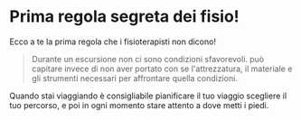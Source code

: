 
# Prima regola segreta dei fisio!

Ecco a te la prima regola che i fisioterapisti non dicono!

> Durante un escursione non ci sono condizioni sfavorevoli. può capitare invece di non aver portato con se l'attrezzatura,  il materiale e gli strumenti necessari per affrontare quella condizioni.

Quando stai viaggiando è consigliabile pianificare il tuo viaggio scegliere il tuo percorso, e poi in ogni momento  stare attento a dove metti i piedi.



<!--stackedit_data:
eyJoaXN0b3J5IjpbLTE3MTE1NDI2MzYsMTMxMzE5NTQ1MCwtND
ExMDE0MTQwLDEyMTM5MjMzNzQsMTY3ODUxMDQ5XX0=
-->